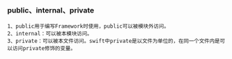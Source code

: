 ### public、internal、private

```
1、public用于编写Framework时使用，public可以被模块外访问。
2、internal：可以被本模块访问。
3、private：可以被本文件访问。swift中private是以文件为单位的，在同一个文件内是可以访问private修饰的变量。
```



